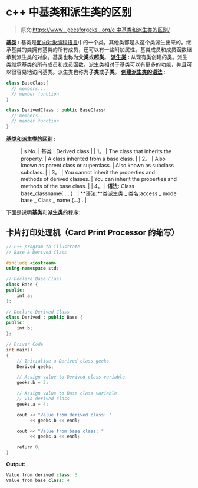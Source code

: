 # c++ 中基类和派生类的区别

> 原文:[https://www . geesforgeks . org/c 中基类和派生类的区别/](https://www.geeksforgeeks.org/difference-between-base-class-and-derived-class-in-c/)

[**基类**](https://www.geeksforgeeks.org/inheritance-in-c/) **:** 基类是[面向对象编程语言](https://www.geeksforgeeks.org/object-oriented-programming-in-cpp/)中的一个类，其他类都是从这个类派生出来的。继承基类的类拥有基类的所有成员，还可以有一些附加属性。基类成员和成员函数继承到派生类的对象。基类也称为**父类**或**超类**。
[**派生类**](https://www.geeksforgeeks.org/inheritance-in-c/) **:** 从现有类创建的类。派生类继承基类的所有成员和成员函数。派生类相对于基类可以有更多的功能，并且可以很容易地访问基类。派生类也称为**子类**或**子类**。
**<u>创建派生类的语法</u> :**

```cpp
class BaseClass{
  // members....
  // member function 
}

class DerivedClass : public BaseClass{
  // members....
  // member function 
}
```

**<u>基类和派生类的区别</u> :**

<figure class="table">

| s No. | 基类 | Derived class |
| 1。
 | The class that inherits the property. | A class inherited from a base class. |
| 2。
 | Also known as parent class or superclass. | Also known as subclass subclass. |
| 3。
 | You cannot inherit the properties and methods of derived classes. | You can inherit the properties and methods of the base class. |
| 4。
 | **语法:** Class base_classname{ … } . | **语法:**类派生类 _ 类名:access _ mode base _ Class _ name {…} . |

</figure>

下面是说明**基类**和**派生类**的程序:

## 卡片打印处理机（Card Print Processor 的缩写）

```cpp
// C++ program to illustrate
// Base & Derived Class

#include <iostream>
using namespace std;

// Declare Base Class
class Base {
public:
    int a;
};

// Declare Derived Class
class Derived : public Base {
public:
    int b;
};

// Driver Code
int main()
{
    // Initialise a Derived class geeks
    Derived geeks;

    // Assign value to Derived class variable
    geeks.b = 3;

    // Assign value to Base class variable
    // via derived class
    geeks.a = 4;

    cout << "Value from derived class: "
         << geeks.b << endl;

    cout << "Value from base class: "
         << geeks.a << endl;

    return 0;
}
```

**Output:** 

```cpp
Value from derived class: 3
Value from base class: 4
```
